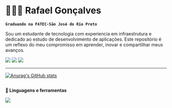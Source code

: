 # 👨🏽‍💻 Rafael Gonçalves

**`Graduando na FATEC-São José do Rio Preto`**

Sou um estudante de tecnologia com experiencia em infraestrutura e dedicado ao estudo de desenvolvimento de aplicações. Este repositório é um reflexo do meu compromisso em aprender, inovar e compartilhar meus avanços.

<div> 
  <a href="https://instagram.com/rafael.gfc" target="_blank"><img src="https://img.shields.io/badge/-Instagram-%23E4405F?style=for-the-badge&logo=instagram&logoColor=white" target="_blank"></a>
  <a href = "mailto:rafagfra@hotmail.com"><img src="https://img.shields.io/badge/-Gmail-%23333?style=for-the-badge&logo=gmail&logoColor=white" target="_blank"></a>
  <a href=https://www.linkedin.com/in/rafael-g-francisco-90a886210/ target="_blank"><img src="https://img.shields.io/badge/-LinkedIn-%230077B5?style=for-the-badge&logo=linkedin&logoColor=white" target="_blank"></a> 
</div>

---

[![Anurag's GitHub stats](https://github-readme-stats.vercel.app/api?username=rafagfran&show_icons=true&theme=tokyonight&rank_icon=github&include_all_commits=true)](https://github.com/anuraghazra/github-readme-stats)

##

**🧰 Linguagens e ferramentas**
<div>
<p align="left">
  <a href="https://skillicons.dev">
    <img src="https://skillicons.dev/icons?i=java,spring,git" />
  </a>
</p>
</div>
